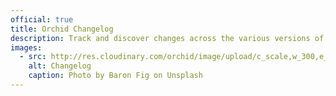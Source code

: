 ```yaml
---
official: true
title: Orchid Changelog
description: Track and discover changes across the various versions of your library or application.
images:
  - src: http://res.cloudinary.com/orchid/image/upload/c_scale,w_300,e_blur:150/v1524974267/plugins/changelog.jpg
    alt: Changelog
    caption: Photo by Baron Fig on Unsplash
---
```

